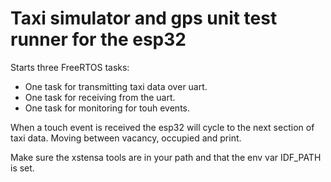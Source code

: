 Taxi simulator and gps unit test runner for the esp32
=============================================================

Starts three FreeRTOS tasks:
  - One task for transmitting taxi data over uart.
  - One task for receiving from the uart.
  - One task for monitoring for touh events.

When a touch event is received the esp32 will cycle to the next
section of taxi data. Moving between vacancy, occupied and print.

Make sure the xstensa tools are in your path and that the env
var IDF_PATH is set.
